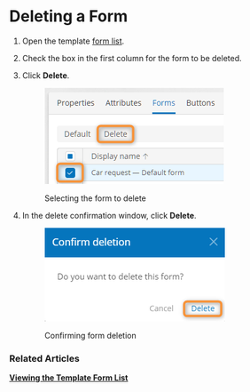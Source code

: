 # Deleting a Form

1. Open the template [form list](broken-reference).
2. Check the box in the first column for the form to be deleted.
3.  Click **Delete**.

    <figure><img src="../.gitbook/assets/2023-07-16_00h18_28.png" alt="Selecting the form to delete"><figcaption><p>Selecting the form to delete</p></figcaption></figure>
4.  In the delete confirmation window, click **Delete**.

    <figure><img src="../.gitbook/assets/2023-07-16_00h20_58.png" alt="Confirming form deletion"><figcaption><p>Confirming form deletion</p></figcaption></figure>

### Related Articles <a href="#related-articles" id="related-articles"></a>

[**Viewing the Template Form List**](form-list-operations.md#viewing-the-template-form-list)

